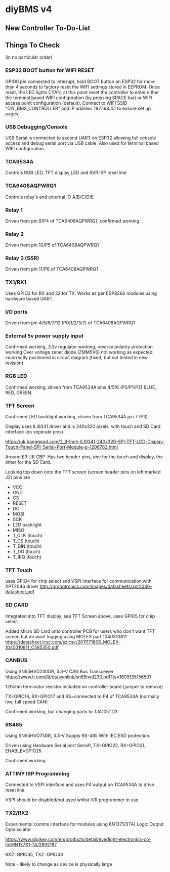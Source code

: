 # diyBMS v4
## New Controller To-Do-List

## Things To Check

(in no particular order)

### ESP32 BOOT button for WIFI RESET

GPIO0 pin connected to interrupt, hold BOOT button on ESP32 for more than 4 seconds to factory reset the WIFI settings stored in EEPROM.
Once reset, the LED lights CYAN, at this point reset the controller to enter either the terminal based WIFI configuration (by pressing 
SPACE bar) or WIFI access point configuration (default).  Connect to WIFI SSID "DIY_BMS_CONTROLLER" and IP address 192.168.4.1 to ensure
set up pages.

### USB Debugging/Console

USB Serial is connected to second UART on ESP32 allowing full console access and debug serial port via USB cable.
Also used for terminal based WIFI configuration.

### TCA9534A
Controls RGB LED, TFT display LED and AVR ISP reset line

### TCA6408AQPWRQ1
Controls relay's and external IO A/B/C/D/E

### Relay 1
Driven from pin 9/P4 of TCA6408AQPWRQ1, confirmed working.

### Relay 2
Driven from pin 10/P5 of TCA6408AQPWRQ1

### Relay 3 (SSR)
Driven from pin 11/P6 of TCA6408AQPWRQ1

### TX1/RX1
Uses GPIO2 for RX and 32 for TX.  Works as per ESP8266 modules using hardware based UART.

### I/O ports
Driven from pin 4/5/6/7/12 (P0/1/2/3/7) of TCA6408AQPWRQ1

### External 5v power supply input
Confirmed working, 3.3v regulator working, reverse polarity protection working
Over voltage zener diode (ZMM5V6) not working as expected, incorrectly positioned in circuit diagram (fixed, but not tested in new revision)

### RGB LED
Confirmed working, driven from TCA9534A pins 4/5/6 (P0/P1/P2) BLUE, RED, GREEN.

### TFT Screen
Confirmed LED backlight working, driven from TCA9534A pin 7 (P3).

Display uses ILI9341 driver and is 240x320 pixels, with touch and SD Card interface (on seperate pins).

https://uk.banggood.com/2_8-Inch-ILI9341-240x320-SPI-TFT-LCD-Display-Touch-Panel-SPI-Serial-Port-Module-p-1206782.html

Around £9 UK GBP. Has two header pins, one for the touch and display, the other for the SD Card.

Looking top down onto the TFT screen (screen header pins on left marked J2) pins are

* VCC
* GND
* CS
* RESET
* DC
* MOSI
* SCK
* LED backlight
* MISO
* T_CLK (touch)
* T_CS (touch)
* T_DIN (touch)
* T_DO (touch)
* T_IRQ (touch)

### TFT Touch

uses GPIO4 for chip select and VSPI interface for communication with XPT2046 driver
http://grobotronics.com/images/datasheets/xpt2046-datasheet.pdf

### SD CARD

Integrated into TFT display, see TFT Screen above, uses GPIO5 for chip select

Added Micro SD card onto controller PCB for users who don't want TFT screen but do want logging
using MOLEX part 1040310811  https://datasheet.lcsc.com/szlcsc/2011171806_MOLEX-1040310811_C585350.pdf

### CANBUS

Using SN65HVD230DR, 3.3-V CAN Bus Transceiver
https://www.ti.com/lit/ds/symlink/sn65hvd230.pdf?ts=1609135156501

120ohm terminator resistor included on controller board (jumper to remove)

TX=GPIO16, RX=GPIO17 and RS=connected to P4 of TCA9534A (normally low, full speed CAN)

Confirmed working, but changing parts to TJA1051T/3

### RS485

Using SN65HVD75DR,  3.3-V Supply RS-485 With IEC ESD protection.

Driven using Hardware Serial port Serial1, TX=GPIO22, RX=GPIO21, ENABLE=GPIO25

Confirmed working

### ATTINY ISP Programming

Connected to VSPI interface and uses P4 output on  TCA9534A to drive reset line.

VSPI should be disabled/not used whilst IVR programmer in use

### TX2/RX2 
Experimental comms interface for modules using 6N137S1(TA) Logic Output Optoisolator

https://www.digikey.com/en/products/detail/everlight-electronics-co-ltd/6N137S1-TA/2692187

RX2=GPIO35, TX2=GPIO33

Note - likely to change as device is physically large